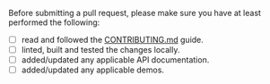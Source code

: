 Before submitting a pull request, please make sure you have at least performed the following:

 - [ ] read and followed the [CONTRIBUTING.md](https://github.com/angular-ex/ngx-semantic-ui/blob/main/CONTRIBUTING.md#) guide.
 - [ ] linted, built and tested the changes locally.
 - [ ] added/updated any applicable API documentation.
 - [ ] added/updated any applicable demos.
